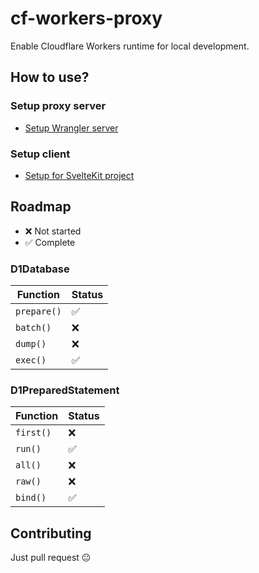 # cf-workers-proxy

Enable Cloudflare Workers runtime for local development.

## How to use?

### Setup proxy server

- [Setup Wrangler server](docs/server.md)

### Setup client

- [Setup for SvelteKit project](docs/sveltekit.md)

## Roadmap

- ❌ Not started
- ✅ Complete

### D1Database

| Function    | Status |
| ----------- | ------ |
| `prepare()` | ✅     |
| `batch()`   | ❌     |
| `dump()`    | ❌     |
| `exec()`    | ✅     |

### D1PreparedStatement

| Function  | Status |
| --------- | ------ |
| `first()` | ❌     |
| `run()`   | ✅     |
| `all()`   | ❌     |
| `raw()`   | ❌     |
| `bind()`  | ✅     |

## Contributing

Just pull request 😐
